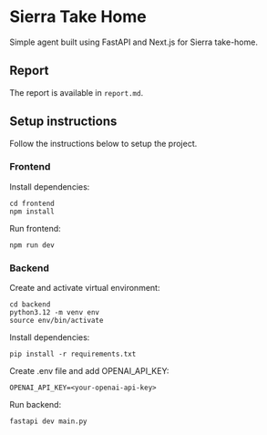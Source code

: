 # Sierra Take Home

Simple agent built using FastAPI and Next.js for Sierra take-home.

## Report

The report is available in `report.md`.

## Setup instructions

Follow the instructions below to setup the project.

### Frontend

Install dependencies:

```
cd frontend
npm install
```

Run frontend:

```
npm run dev
```

### Backend

Create and activate virtual environment:

```
cd backend
python3.12 -m venv env
source env/bin/activate
```

Install dependencies:

```
pip install -r requirements.txt
```

Create .env file and add OPENAI_API_KEY:

```
OPENAI_API_KEY=<your-openai-api-key>
```

Run backend:

```
fastapi dev main.py
```
